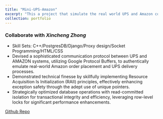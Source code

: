 ```yaml
---
title: "Mini-UPS-Amazon"
excerpt: "This a project that simulate the real world UPS and Amazon coopration, communicating with an agreed protocol to provide a purchasing and delivering functionalities.<br/><img src='/images/UPS.jpg'><img src='/images/UPS_pack.jpg'>"
collection: portfolio
---
```


### Collaborate with _Xincheng Zhong_

- Skill Sets: C++/PostgresDB/Django/Proxy design/Socket Programming/HTML/CSS
- Devised a sophisticated communication protocol between UPS and AMAZON systems, utilizing Google Protocol
  Buffers, to authentically emulate real-world Amazon order placement and UPS delivery processes.
- Demonstrated technical finesse by skillfully implementing Resource Acquisition Is Initialization (RAII) principles,
  effectively enhancing exception safety through the adept use of unique pointers.
- Strategically optimized database operations with read-committed isolation for transactional integrity and efficiency,
  leveraging row-level locks for significant performance enhancements.

[Github Repo](https://github.com/FANFANFAN2506/Mini_UPS)
